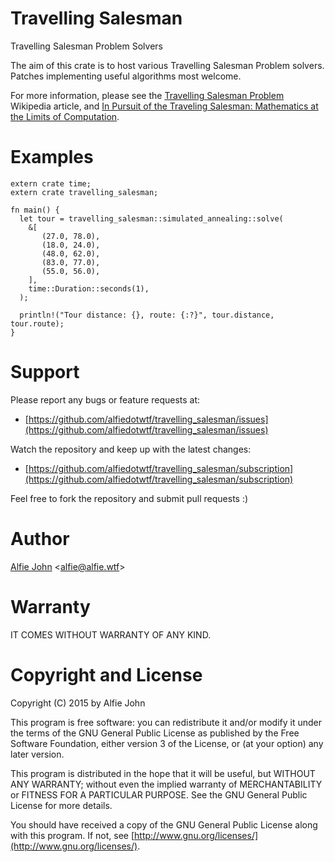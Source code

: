 # Travelling Salesman

Travelling Salesman Problem Solvers

The aim of this crate is to host various Travelling Salesman Problem solvers.
Patches implementing useful algorithms most welcome.

For more information, please see the [Travelling Salesman
Problem](https://en.wikipedia.org/wiki/Travelling_salesman_problem) Wikipedia
article, and [In Pursuit of the Traveling Salesman: Mathematics at the Limits
of Computation](http://www.amazon.com/Pursuit-Traveling-Salesman-Mathematics-Computation/dp/0691152705).

# Examples

    extern crate time;
    extern crate travelling_salesman;

    fn main() {
      let tour = travelling_salesman::simulated_annealing::solve(
        &[
           (27.0, 78.0),
           (18.0, 24.0),
           (48.0, 62.0),
           (83.0, 77.0),
           (55.0, 56.0),
        ],
        time::Duration::seconds(1),
      );

      println!("Tour distance: {}, route: {:?}", tour.distance, tour.route);
    }

# Support

Please report any bugs or feature requests at:

* [https://github.com/alfiedotwtf/travelling_salesman/issues](https://github.com/alfiedotwtf/travelling_salesman/issues)

Watch the repository and keep up with the latest changes:

* [https://github.com/alfiedotwtf/travelling_salesman/subscription](https://github.com/alfiedotwtf/travelling_salesman/subscription)

Feel free to fork the repository and submit pull requests :)

# Author

[Alfie John](https://www.alfie.wtf) &lt;[alfie@alfie.wtf](mailto:alfie@alfie.wtf)&gt;

# Warranty

IT COMES WITHOUT WARRANTY OF ANY KIND.

# Copyright and License

Copyright (C) 2015 by Alfie John

This program is free software: you can redistribute it and/or modify it under
the terms of the GNU General Public License as published by the Free Software
Foundation, either version 3 of the License, or (at your option) any later
version.

This program is distributed in the hope that it will be useful, but WITHOUT ANY
WARRANTY; without even the implied warranty of MERCHANTABILITY or FITNESS FOR A
PARTICULAR PURPOSE. See the GNU General Public License for more details.

You should have received a copy of the GNU General Public License along with
this program. If not, see [http://www.gnu.org/licenses/](http://www.gnu.org/licenses/).
